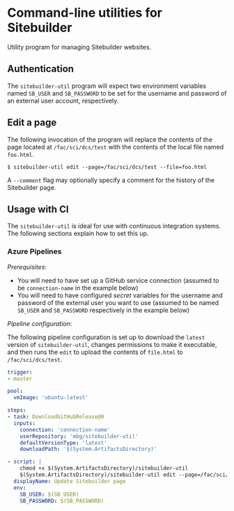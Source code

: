 # Command-line utilities for Sitebuilder

Utility program for managing Sitebuilder websites.

## Authentication

The `sitebuilder-util` program will expect two environment variables named `SB_USER` and `SB_PASSWORD` to be set for the username and password of an external user account, respectively.

## Edit a page

The following invocation of the program will replace the contents of the page located at `/fac/sci/dcs/test` with the contents of the local file named `foo.html`.

```
$ sitebuilder-util edit --page=/fac/sci/dcs/test --file=foo.html
```

A `--comment` flag may optionally specify a comment for the history of the Sitebuilder page.

## Usage with CI

The `sitebuilder-util` is ideal for use with continuous integration systems. The following sections explain how to set this up.

### Azure Pipelines

*Prerequisites*:

* You will need to have set up a GitHub service connection (assumed to be `connection-name` in the example below)
* You will need to have configured _secret_ variables for the username and password of the external user you want to use (assumed to be named `SB_USER` and `SB_PASSWORD` respectively in the example below)

*Pipeline configuration*:

The following pipeline configuration is set up to download the `latest` version of `sitebuilder-util`, changes permissions to make it executable, and then runs the `edit` to upload the contents of `file.html` to `/fac/sci/dcs/test`. 

```yaml
trigger:
- master

pool:
  vmImage: 'ubuntu-latest'

steps:
- task: DownloadGitHubRelease@0
  inputs:
    connection: 'connection-name'
    userRepository: 'mbg/sitebuilder-util'
    defaultVersionType: 'latest'
    downloadPath: '$(System.ArtifactsDirectory)'

- script: |
    chmod +x $(System.ArtifactsDirectory)/sitebuilder-util
    $(System.ArtifactsDirectory)/sitebuilder-util edit --page=/fac/sci/dcs/test --file=file.html
  displayName: Update Sitebuilder page
  env:
    SB_USER: $(SB_USER)
    SB_PASSWORD: $(SB_PASSWORD)
```